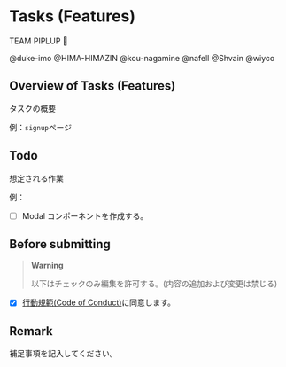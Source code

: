 # Tasks (Features)

TEAM PIPLUP 🐧

@duke-imo @HIMA-HIMAZIN @kou-nagamine @nafell @Shvain @wiyco

## Overview of Tasks (Features)

タスクの概要

例：`signup`ページ

## Todo

想定される作業

例：

- [ ] Modal コンポーネントを作成する。

## Before submitting

> **Warning**
>
> 以下はチェックのみ編集を許可する。(内容の追加および変更は禁じる)

- [x] [行動規範(Code of Conduct)](https://github.com/wiyco/imap/blob/develop/_docs/CODE_OF_CONDUCT.md)に同意します。

## Remark

補足事項を記入してください。
